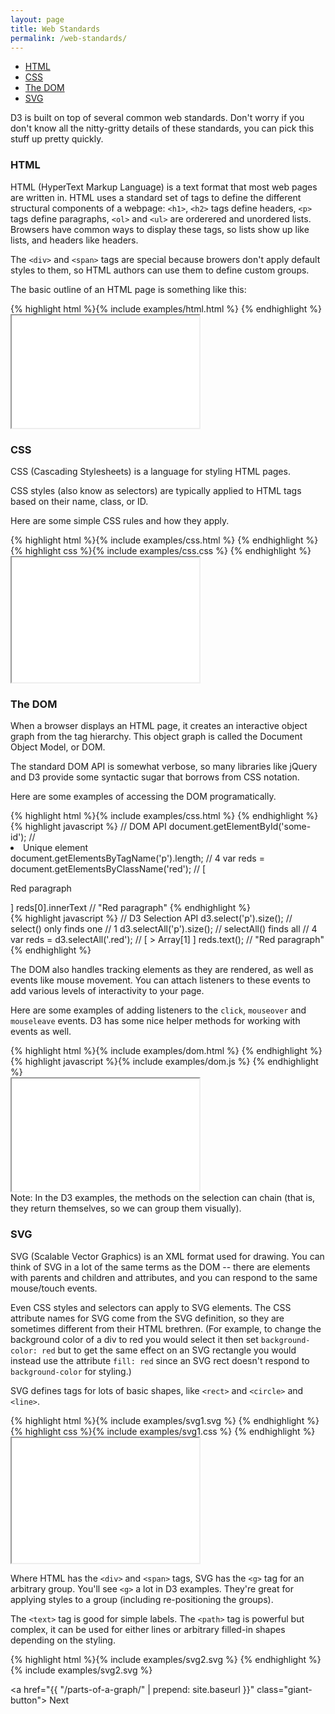 ```yaml
---
layout: page
title: Web Standards
permalink: /web-standards/
---
```


- [HTML](#html)
- [CSS](#css)
- [The DOM](#the-dom)
- [SVG](#svg)

D3 is built on top of several common web standards. Don't worry if you don't
know all the nitty-gritty details of these standards, you can pick this stuff up pretty quickly.

### HTML

HTML (HyperText Markup Language) is a text format that most web pages are
written in. HTML uses a standard set of tags to define the different structural components of a webpage: `<h1>`, `<h2>`
tags define headers, `<p>` tags define paragraphs, `<ol>` and `<ul>` are
orderered and unordered lists. Browsers have common ways to display these tags, so lists show up like lists, and headers like headers.

The `<div>` and `<span>` tags are special because browers don't apply
default styles to them, so HTML authors can use them to define custom groups.

The basic outline of an HTML page is something like this:

<div class="example-row-2">
  <div class="example">
    {% highlight html
      %}{% include examples/html.html %}
    {% endhighlight %}
  </div>

  <iframe class="example"
    height="180"
    src="{{ "/examples/html.html" | prepend: site.baseurl }}">
  </iframe>
</div>

### CSS

CSS (Cascading Stylesheets) is a language for styling HTML pages.

CSS styles (also know as selectors) are typically applied to HTML tags
based on their name, class, or ID.

Here are some simple CSS rules and how they apply.

<div class="example-row-3">
  <div class="example">
    {% highlight html
      %}{% include examples/css.html %}
    {% endhighlight %}
  </div>

  <div class="example">
    {% highlight css
      %}{% include examples/css.css %}
    {% endhighlight %}
  </div>

  <iframe class="example"
    height="200"
    src="{{ "/examples/css-styled/" | prepend: site.baseurl }}">
  </iframe>
</div>

### The DOM

When a browser displays an HTML page, it creates an interactive object graph from the tag hierarchy.
This object graph is called the Document Object Model, or DOM.

The standard DOM API is somewhat verbose, so many libraries like jQuery and D3
provide some syntactic sugar that borrows from CSS notation.

Here are some examples of accessing the DOM programatically.

<div class="example-row-3">
  <div class="example">
    {% highlight html
      %}{% include examples/css.html %}
    {% endhighlight %}
  </div>

  <div class="example">
    {% highlight javascript %}
// DOM API
document.getElementById('some-id');
// <li id="some-id">Unique element</li>
document.getElementsByTagName('p').length;
// 4
var reds = document.getElementsByClassName('red');
// [<p class="red">Red paragraph</p>]
reds[0].innerText
// "Red paragraph"
    {% endhighlight %}
  </div>

  <div class="example">
    {% highlight javascript %}
// D3 Selection API
d3.select('p').size(); // select() only finds one
// 1
d3.selectAll('p').size(); // selectAll() finds all
// 4
var reds = d3.selectAll('.red');
// [ > Array[1] ]
reds.text();
// "Red paragraph"
    {% endhighlight %}
  </div>
</div>

The DOM also handles tracking elements as they are rendered, as well as events
like mouse movement. You can attach listeners to these events to add
various levels of interactivity to your page.

Here are some examples of adding listeners to the `click`, `mouseover` and `mouseleave`
events. D3 has some nice helper methods for working with events as well.

<div class="example-row-3">
  <div class="example">
    {% highlight html
      %}{% include examples/dom.html %}
    {% endhighlight %}
  </div>

  <div class="example">
    {% highlight javascript
      %}{% include examples/dom.js %}
    {% endhighlight %}
  </div>

  <iframe class="example"
    height="180"
    src="{{ "/examples/dom-styled/" | prepend: site.baseurl }}">
  </iframe>
</div>

<div class="info">
  Note: In the D3 examples, the methods on the selection can chain
  (that is, they return themselves, so we can group them visually).
</div>

### SVG

SVG (Scalable Vector Graphics) is an XML format used for
drawing. You can think of SVG in a lot of the same terms as the DOM -- there are elements with parents and
children and attributes, and you can respond to the same mouse/touch events.

Even CSS styles and selectors can apply to SVG elements. The CSS attribute names for SVG
come from the SVG definition, so they are sometimes different from their
HTML brethren. (For example, to change the background color of a div to red you would select it then set  `background-color: red` but to get the same effect on an SVG rectangle you would instead use the attribute `fill: red` since an SVG rect doesn't respond to `background-color` for styling.)


SVG defines tags for lots of basic shapes, like `<rect>` and `<circle>` and `<line>`.

<div class="example-row-3">
  <div class="example">
    {% highlight html
      %}{% include examples/svg1.svg %}
    {% endhighlight %}
  </div>

  <div class="example">
    {% highlight css
      %}{% include examples/svg1.css %}
    {% endhighlight %}
  </div>

  <iframe class="example"
    height="200"
    src="{{ "/examples/svg1-styled/" | prepend: site.baseurl }}">
  </iframe>
</div>

Where HTML has the `<div>` and `<span>` tags, SVG has the `<g>` tag for an
arbitrary group. You'll see `<g>` a lot in D3 examples. They're great for
applying styles to a group (including re-positioning the groups).

The `<text>` tag is good for simple labels. The `<path>` tag is powerful but
complex, it can be used for either lines or arbitrary filled-in shapes depending
on the styling.

<div class="example-row-2">
  <div class="example">
    {% highlight html
      %}{% include examples/svg2.svg %}
    {% endhighlight %}
  </div>

  <div class="example">
    {% include examples/svg2.svg %}
  </div>
</div>

<a href="{{ "/parts-of-a-graph/" | prepend: site.baseurl }}" class="giant-button">
  Next
</a>



